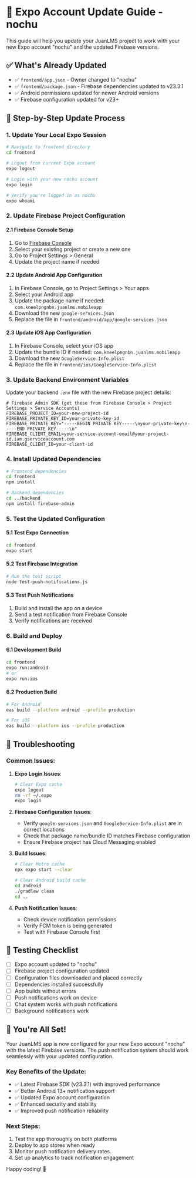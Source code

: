 # 🔄 Expo Account Update Guide - nochu

This guide will help you update your JuanLMS project to work with your new Expo account "nochu" and the updated Firebase versions.

## ✅ What's Already Updated

- ✅ `frontend/app.json` - Owner changed to "nochu"
- ✅ `frontend/package.json` - Firebase dependencies updated to v23.3.1
- ✅ Android permissions updated for newer Android versions
- ✅ Firebase configuration updated for v23+

## 🚀 Step-by-Step Update Process

### 1. Update Your Local Expo Session

```bash
# Navigate to frontend directory
cd frontend

# Logout from current Expo account
expo logout

# Login with your new nochu account
expo login

# Verify you're logged in as nochu
expo whoami
```

### 2. Update Firebase Project Configuration

#### 2.1 Firebase Console Setup
1. Go to [Firebase Console](https://console.firebase.google.com/)
2. Select your existing project or create a new one
3. Go to Project Settings > General
4. Update the project name if needed

#### 2.2 Update Android App Configuration
1. In Firebase Console, go to Project Settings > Your apps
2. Select your Android app
3. Update the package name if needed: `com.kneelpngnbn.juanlms.mobileapp`
4. Download the new `google-services.json`
5. Replace the file in `frontend/android/app/google-services.json`

#### 2.3 Update iOS App Configuration
1. In Firebase Console, select your iOS app
2. Update the bundle ID if needed: `com.kneelpngnbn.juanlms.mobileapp`
3. Download the new `GoogleService-Info.plist`
4. Replace the file in `frontend/ios/GoogleService-Info.plist`

### 3. Update Backend Environment Variables

Update your backend `.env` file with the new Firebase project details:

```env
# Firebase Admin SDK (get these from Firebase Console > Project Settings > Service Accounts)
FIREBASE_PROJECT_ID=your-new-project-id
FIREBASE_PRIVATE_KEY_ID=your-private-key-id
FIREBASE_PRIVATE_KEY="-----BEGIN PRIVATE KEY-----\nyour-private-key\n-----END PRIVATE KEY-----\n"
FIREBASE_CLIENT_EMAIL=your-service-account-email@your-project-id.iam.gserviceaccount.com
FIREBASE_CLIENT_ID=your-client-id
```

### 4. Install Updated Dependencies

```bash
# Frontend dependencies
cd frontend
npm install

# Backend dependencies
cd ../backend
npm install firebase-admin
```

### 5. Test the Updated Configuration

#### 5.1 Test Expo Connection
```bash
cd frontend
expo start
```

#### 5.2 Test Firebase Integration
```bash
# Run the test script
node test-push-notifications.js
```

#### 5.3 Test Push Notifications
1. Build and install the app on a device
2. Send a test notification from Firebase Console
3. Verify notifications are received

### 6. Build and Deploy

#### 6.1 Development Build
```bash
cd frontend
expo run:android
# or
expo run:ios
```

#### 6.2 Production Build
```bash
# For Android
eas build --platform android --profile production

# For iOS
eas build --platform ios --profile production
```

## 🔧 Troubleshooting

### Common Issues:

1. **Expo Login Issues**:
   ```bash
   # Clear Expo cache
   expo logout
   rm -rf ~/.expo
   expo login
   ```

2. **Firebase Configuration Issues**:
   - Verify `google-services.json` and `GoogleService-Info.plist` are in correct locations
   - Check that package name/bundle ID matches Firebase configuration
   - Ensure Firebase project has Cloud Messaging enabled

3. **Build Issues**:
   ```bash
   # Clear Metro cache
   npx expo start --clear
   
   # Clear Android build cache
   cd android
   ./gradlew clean
   cd ..
   ```

4. **Push Notification Issues**:
   - Check device notification permissions
   - Verify FCM token is being generated
   - Test with Firebase Console first

## 📱 Testing Checklist

- [ ] Expo account updated to "nochu"
- [ ] Firebase project configuration updated
- [ ] Configuration files downloaded and placed correctly
- [ ] Dependencies installed successfully
- [ ] App builds without errors
- [ ] Push notifications work on device
- [ ] Chat system works with push notifications
- [ ] Background notifications work

## 🎉 You're All Set!

Your JuanLMS app is now configured for your new Expo account "nochu" with the latest Firebase versions. The push notification system should work seamlessly with your updated configuration.

### Key Benefits of the Update:

- ✅ Latest Firebase SDK (v23.3.1) with improved performance
- ✅ Better Android 13+ notification support
- ✅ Updated Expo account configuration
- ✅ Enhanced security and stability
- ✅ Improved push notification reliability

### Next Steps:

1. Test the app thoroughly on both platforms
2. Deploy to app stores when ready
3. Monitor push notification delivery rates
4. Set up analytics to track notification engagement

Happy coding! 🚀


